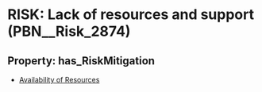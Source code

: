 # RISK: __Lack of resources and support__ (PBN__Risk_2874)

## Property: has_RiskMitigation

* [Availability of Resources](PBN__Mitigation_1039)

